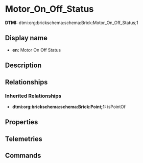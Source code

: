 # Motor_On_Off_Status
**DTMI:** dtmi:org:brickschema:schema:Brick:Motor_On_Off_Status;1
## Display name
- **en:** Motor On Off Status
## Description
## Relationships
### Inherited Relationships
* **dtmi:org:brickschema:schema:Brick:Point;1:** isPointOf
## Properties
## Telemetries
## Commands
